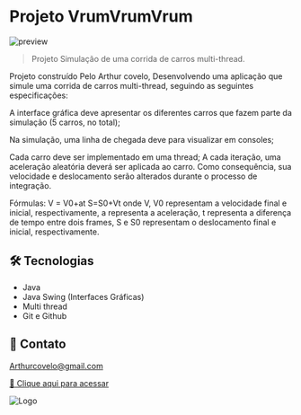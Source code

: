 # Projeto VrumVrumVrum

![preview](./.github/Vrum.gif)

> Projeto Simulação de uma corrida de carros multi-thread.

Projeto construído Pelo Arthur covelo, Desenvolvendo uma aplicação que simule uma corrida de carros multi-thread, seguindo as seguintes especificações:

A interface gráfica deve apresentar os diferentes carros que fazem parte da simulação (5 carros, no total);

Na simulação, uma linha de chegada deve para visualizar em consoles;

Cada carro deve ser implementado em uma thread;
A cada iteração, uma aceleração aleatória deverá ser aplicada ao carro. Como consequência, sua velocidade e deslocamento serão alterados durante o processo de integração. 

Fórmulas:
V = V0+at
S=S0+Vt
onde V,  V0 representam a velocidade final e inicial, respectivamente, a representa a aceleração, t representa a diferença de tempo entre dois frames, S e S0 representam o deslocamento final e inicial, respectivamente.

## 🛠 Tecnologias

- Java
- Java Swing (Interfaces Gráficas) 
- Multi thread
- Git e Github

## 🖤 Contato

Arthurcovelo@gmail.com

[🔗 Clique aqui para acessar](https://arthurcovelo.github.io/ProjetoWeb_Profile/)

![Logo](https://ci3.googleusercontent.com/mail-sig/AIorK4zIk8iy_K3zIDqB5PLPI3BDA-dCX6krM-WbA2QX2fEOTTx9gj6-oVjJz778ptcHxuqPSB26sQw)
